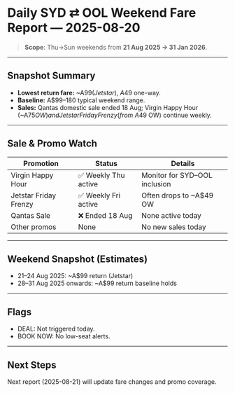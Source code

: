 # Daily SYD ⇄ OOL Weekend Fare Report — 2025-08-20

> **Scope**: Thu→Sun weekends from **21 Aug 2025 → 31 Jan 2026**.

---

## Snapshot Summary
- **Lowest return fare:** ~A$99 (Jetstar), ~A$49 one-way.  
- **Baseline:** A$99–180 typical weekend range.  
- **Sales:** Qantas domestic sale ended 18 Aug; Virgin Happy Hour (~A$75 OW) and Jetstar Friday Frenzy (from ~A$49 OW) continue weekly.

---

## Sale & Promo Watch
| Promotion                  | Status                  | Details |
|-----------------------------|-------------------------|---------|
| Virgin Happy Hour           | ✅ Weekly Thu active    | Monitor for SYD–OOL inclusion |
| Jetstar Friday Frenzy       | ✅ Weekly Fri active    | Often drops to ~A$49 OW |
| Qantas Sale                 | ❌ Ended 18 Aug         | None active today |
| Other promos                | None                    | No new sales today |

---

## Weekend Snapshot (Estimates)
- 21–24 Aug 2025: ~A$99 return (Jetstar)  
- 28–31 Aug 2025 onwards: ~A$99 return baseline holds  

---

## Flags
- DEAL: Not triggered today.  
- BOOK NOW: No low-seat alerts.  

---

## Next Steps
Next report (2025-08-21) will update fare changes and promo coverage.
